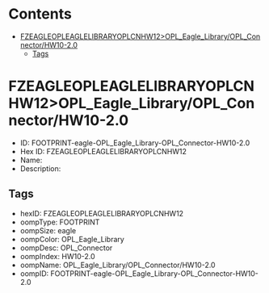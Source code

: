 



Contents
========

* [FZEAGLEOPLEAGLELIBRARYOPLCNHW12>OPL_Eagle_Library/OPL_Connector/HW10-2.0](#fzeagleopleaglelibraryoplcnhw12opl_eagle_libraryopl_connectorhw10-20)
	* [Tags](#tags)

# FZEAGLEOPLEAGLELIBRARYOPLCNHW12>OPL_Eagle_Library/OPL_Connector/HW10-2.0

- ID: FOOTPRINT-eagle-OPL_Eagle_Library-OPL_Connector-HW10-2.0
- Hex ID: FZEAGLEOPLEAGLELIBRARYOPLCNHW12
- Name: 
- Description: 

## Tags

- hexID: FZEAGLEOPLEAGLELIBRARYOPLCNHW12
- oompType: FOOTPRINT
- oompSize: eagle
- oompColor: OPL_Eagle_Library
- oompDesc: OPL_Connector
- oompIndex: HW10-2.0
- oompName: OPL_Eagle_Library/OPL_Connector/HW10-2.0
- oompID: FOOTPRINT-eagle-OPL_Eagle_Library-OPL_Connector-HW10-2.0
